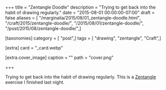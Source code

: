 +++
title = "Zentangle Doodle"
description = "Trying to get back into the habit of drawing regularly."
date = "2015-08-01 00:00:00-07:00"
draft = false
aliases = [ "/marginalia/2015/08/01_zentangle-doodle.html", "/craft/2015/zentangle-doodle/", "/2015/08/01/zentangle-doodle/", "/post/2015/08/zentangle-doodle/",]

[taxonomies]
category = [ "post",]
tags = [ "drawing", "zentangle", "Craft",]

[extra]
card = "_card.webp"

[extra.cover_image]
caption = ""
path = "cover.png"

+++

[Zentangle]: https://www.zentangle.com/
Trying to get back into the habit of drawing regularly. This is a
[Zentangle][] exercise I finished last night.